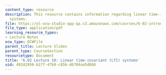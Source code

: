 ```yaml
---
content_type: resource
description: This resource contains information regarding linear time-invariant (LTI)
  systems.
file: https://ol-ocw-studio-app-qa.s3.amazonaws.com/courses/6-02-introduction-to-eecs-ii-digital-communication-systems-fall-2012/49242956b17f47b9c85bd6784aa5d6b8_MIT6_02F12_lec10.pdf
file_type: application/pdf
learning_resource_types:
- Lecture Notes
ocw_type: OCWFile
parent_title: Lecture Slides
parent_type: CourseSection
resourcetype: Document
title: '6.02 Lecture 10: Linear time-invariant (LTI) systems'
uid: 49242956-b17f-47b9-c85b-d6784aa5d6b8
---
```

